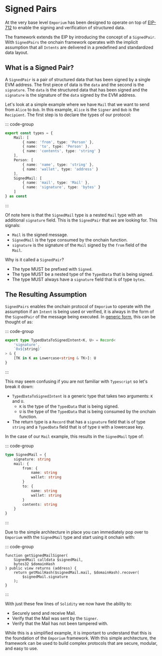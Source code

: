 # Signed Pairs

At the very base level `Emporium` has been designed to operate on top of [EIP-712](/decoders/eip-712) to enable the signing and verification of structured data.

The framework extends the EIP by introducing the concept of a `SignedPair`. With `SignedPairs` the onchain framework operates with the implicit assumption that all `Intents` are delivered in a predefined and standardized data layout.

## What is a Signed Pair?

A `SignedPair` is a pair of structured data that has been signed by a single EVM address. The first piece of data is the `data` and the second is the `signature`. The `data` is the structured data that has been signed and the `signature` is the signature of the `data` signed by the EVM address.

Let's look at a simple example where we have `Mail` that we want to send from `Alice` to `Bob`. In this example, `Alice` is the `Signer` and `Bob` is the `Recipient`. The first step is to declare the types of our protocol:

::: code-group

```typescript [constants.ts]
export const types = {
	Mail: [
		{ name: 'from', type: 'Person' },
		{ name: 'to', type: 'Person' },
		{ name: 'contents', type: 'string' }
	],
	Person: [
		{ name: 'name', type: 'string' },
		{ name: 'wallet', type: 'address' }
	],
	SignedMail: [
		{ name: 'mail', type: 'Mail' },
		{ name: 'signature', type: 'bytes' }
	]
} as const
```

:::

Of note here is that the `SignedMail` type is a nested `Mail` type with an additional `signature` field. This is the `SignedPair` that we are looking for. This signals:

-   `Mail` is the signed message.
-   `SignedMail` is the type consumed by the onchain function.
-   `signature` is the signature of the `Mail` signed by the `from` field of the `Mail`.

Why is it called a `SignedPair`?

-   The type MUST be prefixed with `Signed`.
-   The type MUST be a nested type of the `TypedData` that is being signed.
-   The type MUST always have a `signature` field that is of type `bytes`.

## The Resulting Assumption

`SignedPairs` enables the onchain protocol of `Emporium` to operate with the assumption if an `Intent` is being used or verified, it is always in the form of the `SignedPair` of the message being executed. In [generic form](https://www.typescriptlang.org/docs/handbook/2/generics.html), this can be thought of as:

::: code-group

```typescript [SignedPair.ts]
export type TypedDataToSignedIntent<K, U> = Record<
	'signature',
	`0x${string}`
> & {
	[TK in K as Lowercase<string & TK>]: U
}
```

:::

This may seem confusing if you are not familiar with `Typescript` so let's break it down:

-   `TypedDataToSignedIntent` is a generic type that takes two arguments: `K` and `U`.
    -   `K` is the type of the `TypedData` that is being signed.
    -   `U` is the type of the `TypedData` that is being consumed by the onchain function.
-   The return type is a `Record` that has a `signature` field that is of type `string` and a `TypedData` field that is of type `U` with a lowercase key.

In the case of our `Mail` example, this results in the `SignedMail` type of:

::: code-group

```typescript [SignedMail.ts]
type SignedMail = {
	signature: string
	mail: {
		from: {
			name: string
			wallet: string
		}
		to: {
			name: string
			wallet: string
		}
		contents: string
	}
}
```

:::

Due to the simple architecture in place you can immediately pop over to `Emporium` with the `SignedMail` type and start using it onchain with:

::: code-group

```solidity [Types.sol]
function getSignedMailSigner(
    SignedMail calldata $signedMail,
    bytes32 $domainHash
) public view returns (address) {
    return getMailHash($signedMail.mail, $domainHash).recover(
        $signedMail.signature
    );
}
```

:::

With just these few lines of `Solidity` we now have the ability to:

-   Securely send and receive Mail.
-   Verify that the Mail was sent by the `Signer`.
-   Verify that the Mail has not been tampered with.

While this is a simplified example, it is important to understand that this is the foundation of the `Emporium` framework. With this simple architecture, the framework can be used to build complex protocols that are secure, modular, and easy to use.
